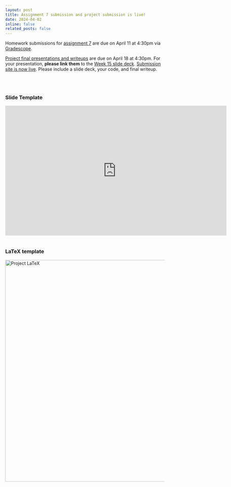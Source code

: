 ```yaml
---
layout: post
title: Assignment 7 submission and project submission is live!
date: 2024-04-02
inline: false
related_posts: false
---
```


Homework submissions for [assignment 7](../../homework-7) are due on April 11 at 4:30pm via [Gradescope](https://www.gradescope.com/courses/690988/assignments/4312085).

[Project final presentations and writeups](../../presentation-and-project/) are due on April 18 at 4:30pm. For your presentation, **please link them** to the [Week 15 slide deck](https://docs.google.com/presentation/d/1Hob7JSEPMioPAP6rHdxFbJR-QAB5hGZi/edit#slide=id.p3). [Submission site is now live](https://www.gradescope.com/courses/690988/assignments/4312087). Please include a slide deck, your code, and final writeup.

<br>
<br>
 
### Slide Template

<iframe src="https://docs.google.com/presentation/d/e/2PACX-1vR01oeA6906bhXTrtfXXhQrp-z9LXRQVGO_Xnh_-TYSPmw5b_bQhwNEeDYFJp_TC_6QtBAnaAv2aydq/embed?start=false&loop=false&delayms=3000" frameborder="0" width="700" height="410" allowfullscreen="true" mozallowfullscreen="true" webkitallowfullscreen="true"></iframe>

<br>
<br>

### LaTeX template

[<img src="../../assets/img/project-latex.png" alt="Project LaTeX" style="width:700px">](https://www.overleaf.com/project/64e2ee609dd6f4b743ea664e)
